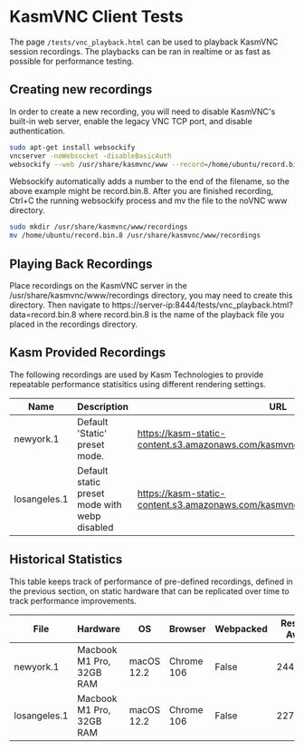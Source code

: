 # KasmVNC Client Tests

The page `/tests/vnc_playback.html` can be used to playback KasmVNC session recordings. The playbacks can be ran in realtime or as fast as possible for performance testing.

## Creating new recordings

In order to create a new recording, you will need to disable KasmVNC's built-in web server, enable the legacy VNC TCP port, and disable authentication.

```bash
sudo apt-get install websockify
vncserver -noWebsocket -disableBasicAuth
websockify --web /usr/share/kasmvnc/www --record=/home/ubuntu/record.bin 8444 localhost:5901
```

Websockify automatically adds a number to the end of the filename, so the above example might be record.bin.8. After you are finished recording, Ctrl+C the running websockify process and mv the file to the noVNC www directory.

```bash
sudo mkdir /usr/share/kasmvnc/www/recordings
mv /home/ubuntu/record.bin.8 /usr/share/kasmvnc/www/recordings
```

## Playing Back Recordings

Place recordings on the KasmVNC server in the /usr/share/kasmvnc/www/recordings directory, you may need to create this directory. Then navigate to https://server-ip:8444/tests/vnc_playback.html?data=record.bin.8 where record.bin.8 is the name of the playback file you placed in the recordings directory.

## Kasm Provided Recordings

The following recordings are used by Kasm Technologies to provide repeatable performance statisitics using different rendering settings.

| Name | Description | URL|
|------|-------|----|
| newyork.1 | Default 'Static' preset mode. | https://kasm-static-content.s3.amazonaws.com/kasmvnc/playbacktests/newyork.1 |
| losangeles.1 | Default static preset mode with webp disabled | https://kasm-static-content.s3.amazonaws.com/kasmvnc/playbacktests/losangeles.1 |


## Historical Statistics

This table keeps track of performance of pre-defined recordings, defined in the previous section, on static hardware that can be replicated over time to track performance improvements.

| File | Hardware | OS | Browser | Webpacked | Result Avg |
|------|---------|----|---------|-------|---------|
| newyork.1 | Macbook M1 Pro, 32GB RAM | macOS 12.2 | Chrome 106 | False | 2446ms |
| losangeles.1 | Macbook M1 Pro, 32GB RAM | macOS 12.2 | Chrome 106 | False | 2272ms |